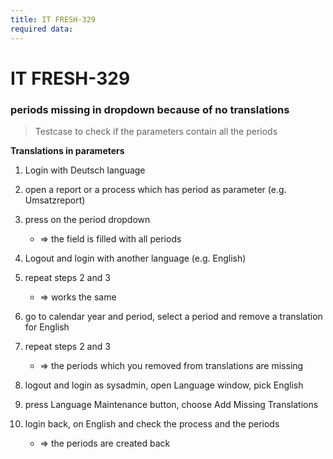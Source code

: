 ```yaml
---
title: IT FRESH-329
required data:
---
```


# IT FRESH-329
### periods missing in dropdown because of no translations
> Testcase to check if the parameters contain all the periods

**Translations in parameters**

1. Login with Deutsch language

1. open a report or a process which has period as parameter (e.g. Umsatzreport)

1. press on the period dropdown
    * => the field is filled with all periods
   
1. Logout and login with another language (e.g. English)

1. repeat steps 2 and 3
   * => works the same 
   
1. go to calendar year and period, select a period and remove a translation for English

1. repeat steps 2 and 3
   * => the periods which you removed from translations are missing

1. logout and login as sysadmin, open Language window, pick English 

1. press Language Maintenance button, choose Add Missing Translations

1. login back, on English and check the process and the periods
   * => the periods are created back

